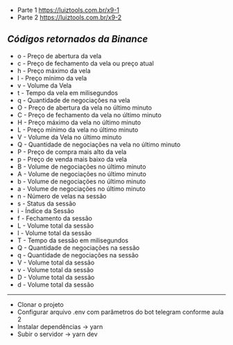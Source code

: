 - Parte 1 https://luiztools.com.br/x9-1
- Parte 2 https://luiztools.com.br/x9-2

*Códigos retornados da Binance*
---
* o - Preço de abertura da vela
* c - Preço de fechamento da vela ou preço atual
* h - Preço máximo da vela
* l - Preço mínimo da vela
* v - Volume da Vela
* t - Tempo da vela em milisegundos
* q - Quantidade de negociações na vela
* O - Preço de abertura da vela no último minuto
* C - Preço de fechamento da vela no último minuto
* H - Preço máximo da vela no último minuto
* L - Preço mínimo da vela no último minuto
* V - Volume da Vela no último minuto
* Q - Quantidade de negociações na vela no último minuto
* P - Preço de compra mais alto da vela
* p - Preço de venda mais baixo da vela
* B - Volume de negociações no último minuto
* A - Volume de negociações no último minuto
* b - Volume de negociações no último minuto
* a - Volume de negociações no último minuto
* n - Número de velas na sessão
* s - Status da sessão
* i - Índice da Sessão
* f - Fechamento da sessão
* L - Volume total da sessão
* l - Volume total da sessão
* T - Tempo da sessão em milisegundos
* Q - Quantidade de negociações na sessão
* q - Quantidade de negociações na sessão
* V - Volume total da sessão
* v - Volume total da sessão
* D - Volume total da sessão
* d - Volume total da sessão
---

- Clonar o projeto
- Configurar arquivo .env com parâmetros do bot telegram conforme aula 2
- Instalar dependências -> yarn
- Subir o servidor -> yarn dev
